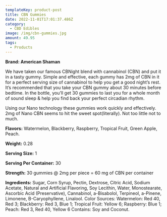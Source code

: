 ```yaml
---
templateKey: product-post
title: CBN Gummies
date: 2022-11-01T17:01:37.486Z
category:
  - CBD Edibles
image: /img/cbn-gummies.jpg
amount: 49.95
tags:
  - Products
---
```



**Brand: American Shaman**

We have taken our famous CBNight blend with cannabinol (CBN) and put it in a tasty gummy. Simple and effective, each gummy has 2mg of CBN in it for a perfect serving size of cannabinol to help you get a good night’s rest. It’s recommended that you take your CBN gummy about 30 minutes before bedtime. In the bottle, you’ll get 30 gummies to last you for a whole month of sound sleep & help you find back your perfect circadian rhythm.

Using our Nano technology these gummies work quickly and effectively.  2mg of Nano CBN seems to hit the sweet spot(literally).  Not too little not to much.

**Flavors:** Watermelon, Blackberry,  Raspberry, Tropical Fruit, Green Apple, Peach.

**Weight:** 0.28

**Serving Size:** 1

**Serving Per Container:** 30

**Strength:** 30 gummies @ 2mg per piece = 60 mg of CBN per container

**Ingredients:** Sugar, Corn Syrup, Pectin, Dextrose, Citric Acid, Sodium Acetate, Natural and Artificial Flavoring, Soy Lecithin, Water, Monostearate, Ascorbic Acid (Preservative), Cannabinol, a-Bisabolol, Terpineol, a-Pinene, Limonene, B-Caryophyllene, Linalool. Color Sources: Watermelon: Red 40, Red 3; Blackberry: Red 3, Blue 1; Tropical Fruit: Yellow 6; Raspberry: Blue 1; Peach: Red 3, Red 40, Yellow 6 Contains: Soy and Coconut.